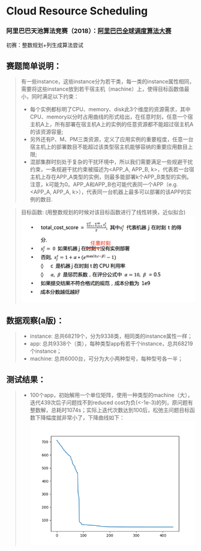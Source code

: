 # Cloud Resource Scheduling
### 阿里巴巴天池算法竞赛（2018）：[阿里巴巴全球调度算法大赛](https://tianchi.aliyun.com/competition/entrance/231663/introduction)

初赛：整数规划+列生成算法尝试

## 赛题简单说明：
> 有一些instance，这些instance分为若干类，每一类的instance属性相同，需要将这些instance放到若干宿主机（machine）上，使得目标函数值最小，同时满足以下约束：
>* 每个实例都标明了CPU、memory、disk此3个维度的资源需求，其中CPU、memory以分时占用曲线的形式给出，在任意时刻，任意一个宿主机A上，所有部署在宿主机A上的实例的任意资源都不能超过宿主机A的该资源容量;
>* 另外还有P、M、PM三类资源，定义了应用实例的重要程度，任意一台宿主机上的部署数目不能超过该类型宿主机能够容纳的重要应用数目上限;
>* 混部集群时刻处于复杂的干扰环境中，所以我们需要满足一些规避干扰约束，一条规避干扰约束被描述为<APP_A, APP_B, k>，代表若一台宿主机上存在APP_A类型的实例，则最多能部署k个APP_B类型的实例。注意，k可能为0。APP_A和APP_B也可能代表同一个APP（e.g. <APP_A, APP_A, k>），代表同一台机器上最多可以部署的该APP的实例的数目.

> 目标函数: (用整数规划的时候对该目标函数进行了线性转换，近似拟合)
![](https://github.com/brucefeng10/CloudResourceScheduling/blob/master/resources/score-criteria.jpg)


## 数据观察(a版)：  
>* instance: 总共68219个，分为9338类，相同类的instance属性一样；  
>* app: 总共9338个（类），每种类型app有若干个instance，总共68219个instance；  
>* machine: 总共6000台，可分为大小两种型号，每种型号各一半；  

## 测试结果：
>* 100个app，初始解用一个单位矩阵，使用一种类型的machine（大），迭代439次后子问题找不到reduced cost为负(<-1e-3)的列，原问题有整数解，总耗时1074s；实际上迭代次数达到100后，松弛主问题目标函数下降幅度就非常小了，下降曲线如下：
![](https://github.com/brucefeng10/CloudResourceScheduling/blob/master/resources/cost_descend_100.png)


